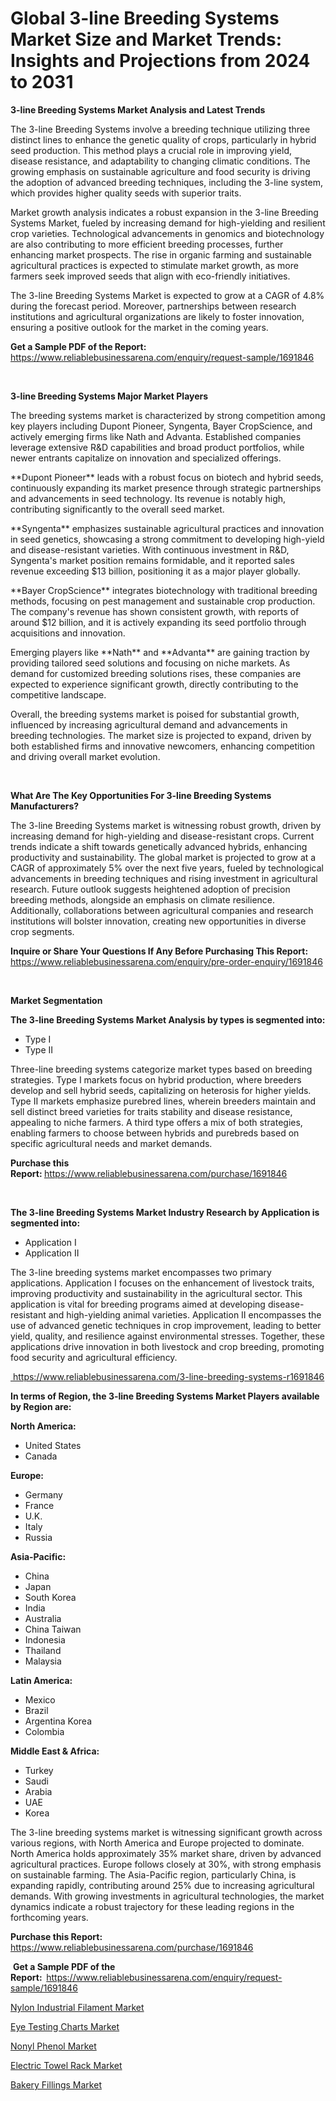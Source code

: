 <p><h1>Global 3-line Breeding Systems Market Size and Market Trends: Insights and Projections from 2024 to 2031</h1></p><p><strong>3-line Breeding Systems Market Analysis and Latest Trends</strong></p>
<p><p>The 3-line Breeding Systems involve a breeding technique utilizing three distinct lines to enhance the genetic quality of crops, particularly in hybrid seed production. This method plays a crucial role in improving yield, disease resistance, and adaptability to changing climatic conditions. The growing emphasis on sustainable agriculture and food security is driving the adoption of advanced breeding techniques, including the 3-line system, which provides higher quality seeds with superior traits.</p><p>Market growth analysis indicates a robust expansion in the 3-line Breeding Systems Market, fueled by increasing demand for high-yielding and resilient crop varieties. Technological advancements in genomics and biotechnology are also contributing to more efficient breeding processes, further enhancing market prospects. The rise in organic farming and sustainable agricultural practices is expected to stimulate market growth, as more farmers seek improved seeds that align with eco-friendly initiatives.</p><p>The 3-line Breeding Systems Market is expected to grow at a CAGR of 4.8% during the forecast period. Moreover, partnerships between research institutions and agricultural organizations are likely to foster innovation, ensuring a positive outlook for the market in the coming years.</p></p>
<p><strong>Get a Sample PDF of the Report:&nbsp;</strong> <a href="https://www.reliablebusinessarena.com/enquiry/request-sample/1691846?utm_campaign=1337&utm_medium=2&utm_source=Github&utm_content=ia&utm_term=18102024&utm_id=3-line-breeding-systems">https://www.reliablebusinessarena.com/enquiry/request-sample/1691846</a></p>
<p>&nbsp;</p>
<p><strong>3-line Breeding Systems Major Market Players</strong></p>
<p><p>The breeding systems market is characterized by strong competition among key players including Dupont Pioneer, Syngenta, Bayer CropScience, and actively emerging firms like Nath and Advanta. Established companies leverage extensive R&D capabilities and broad product portfolios, while newer entrants capitalize on innovation and specialized offerings.</p><p>**Dupont Pioneer** leads with a robust focus on biotech and hybrid seeds, continuously expanding its market presence through strategic partnerships and advancements in seed technology. Its revenue is notably high, contributing significantly to the overall seed market. </p><p>**Syngenta** emphasizes sustainable agricultural practices and innovation in seed genetics, showcasing a strong commitment to developing high-yield and disease-resistant varieties. With continuous investment in R&D, Syngenta's market position remains formidable, and it reported sales revenue exceeding $13 billion, positioning it as a major player globally.</p><p>**Bayer CropScience** integrates biotechnology with traditional breeding methods, focusing on pest management and sustainable crop production. The company's revenue has shown consistent growth, with reports of around $12 billion, and it is actively expanding its seed portfolio through acquisitions and innovation.</p><p>Emerging players like **Nath** and **Advanta** are gaining traction by providing tailored seed solutions and focusing on niche markets. As demand for customized breeding solutions rises, these companies are expected to experience significant growth, directly contributing to the competitive landscape.</p><p>Overall, the breeding systems market is poised for substantial growth, influenced by increasing agricultural demand and advancements in breeding technologies. The market size is projected to expand, driven by both established firms and innovative newcomers, enhancing competition and driving overall market evolution.</p></p>
<p>&nbsp;</p>
<p><strong>What Are The Key Opportunities For 3-line Breeding Systems Manufacturers?</strong></p>
<p><p>The 3-line Breeding Systems market is witnessing robust growth, driven by increasing demand for high-yielding and disease-resistant crops. Current trends indicate a shift towards genetically advanced hybrids, enhancing productivity and sustainability. The global market is projected to grow at a CAGR of approximately 5% over the next five years, fueled by technological advancements in breeding techniques and rising investment in agricultural research. Future outlook suggests heightened adoption of precision breeding methods, alongside an emphasis on climate resilience. Additionally, collaborations between agricultural companies and research institutions will bolster innovation, creating new opportunities in diverse crop segments.</p></p>
<p><strong>Inquire or Share Your Questions If Any Before Purchasing This Report:</strong> <a href="https://www.reliablebusinessarena.com/enquiry/pre-order-enquiry/1691846?utm_campaign=1337&utm_medium=2&utm_source=Github&utm_content=ia&utm_term=18102024&utm_id=3-line-breeding-systems">https://www.reliablebusinessarena.com/enquiry/pre-order-enquiry/1691846</a></p>
<p>&nbsp;</p>
<p><strong>Market Segmentation</strong></p>
<p><strong>The 3-line Breeding Systems Market Analysis by types is segmented into:</strong></p>
<p><ul><li>Type I</li><li>Type II</li></ul></p>
<p><p>Three-line breeding systems categorize market types based on breeding strategies. Type I markets focus on hybrid production, where breeders develop and sell hybrid seeds, capitalizing on heterosis for higher yields. Type II markets emphasize purebred lines, wherein breeders maintain and sell distinct breed varieties for traits stability and disease resistance, appealing to niche farmers. A third type offers a mix of both strategies, enabling farmers to choose between hybrids and purebreds based on specific agricultural needs and market demands.</p></p>
<p><strong>Purchase this Report:&nbsp;</strong><a href="https://www.reliablebusinessarena.com/purchase/1691846?utm_campaign=1337&utm_medium=2&utm_source=Github&utm_content=ia&utm_term=18102024&utm_id=3-line-breeding-systems">https://www.reliablebusinessarena.com/purchase/1691846</a></p>
<p>&nbsp;</p>
<p><strong>The 3-line Breeding Systems Market Industry Research by Application is segmented into:</strong></p>
<p><ul><li>Application I</li><li>Application II</li></ul></p>
<p><p>The 3-line breeding systems market encompasses two primary applications. Application I focuses on the enhancement of livestock traits, improving productivity and sustainability in the agricultural sector. This application is vital for breeding programs aimed at developing disease-resistant and high-yielding animal varieties. Application II encompasses the use of advanced genetic techniques in crop improvement, leading to better yield, quality, and resilience against environmental stresses. Together, these applications drive innovation in both livestock and crop breeding, promoting food security and agricultural efficiency.</p></p>
<p><a href="https://www.reliablebusinessarena.com/3-line-breeding-systems-r1691846?utm_campaign=1337&utm_medium=2&utm_source=Github&utm_content=ia&utm_term=18102024&utm_id=3-line-breeding-systems">&nbsp;https://www.reliablebusinessarena.com/3-line-breeding-systems-r1691846</a></p>
<p><strong>In terms of Region, the 3-line Breeding Systems Market Players available by Region are:</strong></p>
<p>
    <p> <strong> North America: </strong>
        <ul>
            <li>United States</li>
            <li>Canada</li>
        </ul>
        </p> 
    <p> <strong> Europe: </strong>
        <ul>
            <li>Germany</li>
            <li>France</li>
            <li>U.K.</li>
            <li>Italy</li>
            <li>Russia</li>
        </ul>
        </p> 
    <p> <strong> Asia-Pacific: </strong>
        <ul>
            <li>China</li>
            <li>Japan</li>
            <li>South Korea</li>
            <li>India</li>
            <li>Australia</li>
            <li>China Taiwan</li>
            <li>Indonesia</li>
            <li>Thailand</li>
            <li>Malaysia</li>
        </ul>
        </p> 
    <p> <strong> Latin America: </strong>
        <ul>
            <li>Mexico</li>
            <li>Brazil</li>
            <li>Argentina Korea</li>
            <li>Colombia</li>
        </ul>
        </p> 
    <p> <strong> Middle East & Africa: </strong>
        <ul>
            <li>Turkey</li>
            <li>Saudi</li>
            <li>Arabia</li>
            <li>UAE</li>
            <li>Korea</li>
        </ul>
    </p>
    </p>
<p><p>The 3-line breeding systems market is witnessing significant growth across various regions, with North America and Europe projected to dominate. North America holds approximately 35% market share, driven by advanced agricultural practices. Europe follows closely at 30%, with strong emphasis on sustainable farming. The Asia-Pacific region, particularly China, is expanding rapidly, contributing around 25% due to increasing agricultural demands. With growing investments in agricultural technologies, the market dynamics indicate a robust trajectory for these leading regions in the forthcoming years.</p></p>
<p><strong>Purchase this Report: </strong><a href="https://www.reliablebusinessarena.com/purchase/1691846?utm_campaign=1337&utm_medium=2&utm_source=Github&utm_content=ia&utm_term=18102024&utm_id=3-line-breeding-systems">https://www.reliablebusinessarena.com/purchase/1691846</a></p>
<p>&nbsp;<strong>Get a Sample PDF of the Report:&nbsp;&nbsp;</strong><a href="https://www.reliablebusinessarena.com/enquiry/request-sample/1691846?utm_campaign=1337&utm_medium=2&utm_source=Github&utm_content=ia&utm_term=18102024&utm_id=3-line-breeding-systems">https://www.reliablebusinessarena.com/enquiry/request-sample/1691846</a></p>
<p><strong></strong></p>
<p><p><a href="https://github.com/gaenorkop6092/Market-Research-Report-List-1/blob/main/nylon-industrial-filament-market.md?utm_campaign=1337&utm_medium=2&utm_source=Github&utm_content=ia&utm_term=18102024&utm_id=3-line-breeding-systems">Nylon Industrial Filament Market</a></p><p><a href="https://www.linkedin.com/pulse/eye-testing-charts-market-analysis-report-global-insights-region-zyrxe?utm_campaign=1337&utm_medium=2&utm_source=Github&utm_content=ia&utm_term=18102024&utm_id=3-line-breeding-systems">Eye Testing Charts Market</a></p><p><a href="https://www.linkedin.com/pulse/future-nonyl-phenol-market-global-forecast-trends-2024-2031-ztqpf?utm_campaign=1337&utm_medium=2&utm_source=Github&utm_content=ia&utm_term=18102024&utm_id=3-line-breeding-systems">Nonyl Phenol Market</a></p><p><a href="https://www.linkedin.com/pulse/electric-towel-rack-market-investigation-industry-evolution-forecast-ohlpe?utm_campaign=1337&utm_medium=2&utm_source=Github&utm_content=ia&utm_term=18102024&utm_id=3-line-breeding-systems">Electric Towel Rack Market</a></p><p><a href="https://github.com/justicetuthi/Market-Research-Report-List-1/blob/main/bakery-fillings-market.md?utm_campaign=1337&utm_medium=2&utm_source=Github&utm_content=ia&utm_term=18102024&utm_id=3-line-breeding-systems">Bakery Fillings Market</a></p></p>